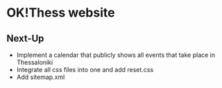 # OK!Thess website

## Next-Up

- Implement a calendar that publicly shows all events that take place in Thessaloniki
- Integrate all css files into one and add reset.css
- Add sitemap.xml

